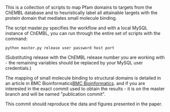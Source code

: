 This is a collection of scripts to map Pfam domains to targets from the ChEMBL database and to heuristically label all attainable targets with the protein domain that mediates small molecule binding.

The script master.py specifies the workflow and with a local MySQL instance of ChEMBL, you can run through the entire set of scripts with the command:

    python master.py release user password host port

(Substituting release with the ChEMBL release number you are working with - the remaining variables should be replaced by your MySQL user credentials.)

The mapping of small molecule binding to structural domains is detailed in an article in BMC Bioinformatics[BMC Bioinformatics](http://www.biomedcentral.com/bmcbioinformatics/supplements). and if you are interested in the exact commit used to obtain the results - it is on the master branch and will be named "publication commit".

This commit should reproduce the data and figures presented in the paper.
